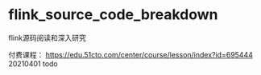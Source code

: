 # flink_source_code_breakdown
flink源码阅读和深入研究

付费课程：
https://edu.51cto.com/center/course/lesson/index?id=695444
20210401 todo
